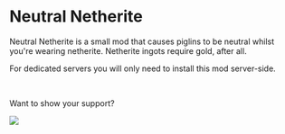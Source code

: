 # Neutral Netherite

Neutral Netherite is a small mod that causes piglins to be neutral whilst you're wearing netherite. Netherite ingots require gold, after all.

For dedicated servers you will only need to install this mod server-side.

 

Want to show your support?

<a href="https://www.buymeacoffee.com/mgin"><img src="https://img.buymeacoffee.com/button-api/?text=Buy me a coffee&emoji=&slug=mgin&button_colour=5F7FFF&font_colour=ffffff&font_family=Cookie&outline_colour=000000&coffee_colour=FFDD00"></a>